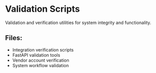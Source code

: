 # Validation Scripts

Validation and verification utilities for system integrity and functionality.

## Files:
- Integration verification scripts
- FastAPI validation tools
- Vendor account verification
- System workflow validation
